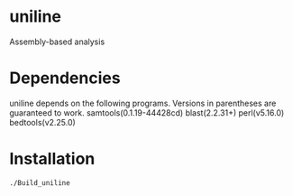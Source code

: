 # uniline
Assembly-based analysis

# Dependencies
uniline depends on the following programs.
Versions in parentheses are guaranteed to work.
samtools(0.1.19-44428cd)
blast(2.2.31+)
perl(v5.16.0)
bedtools(v2.25.0)

# Installation
`./Build_uniline`

